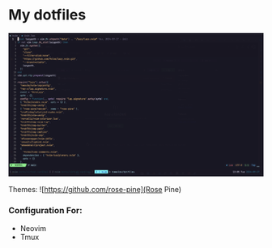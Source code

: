# My dotfiles
![Project preview](./preview.jpg)

Themes: ![https://github.com/rose-pine](Rose Pine)
### Configuration For: 
- Neovim
- Tmux
